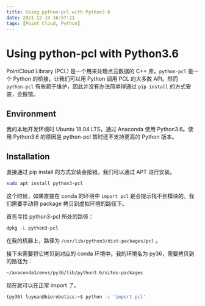 ```yaml
---
title: Using python-pcl with Python3.6
date: 2021-12-19 16:57:21
tags: [Point Cloud, Python]
---
```


# Using python-pcl with Python3.6

PointCloud Library (PCL) 是一个用来处理点云数据的 C++ 库。`python-pcl` 是一个 Python 的桥接，让我们可以用 Python 调用 PCL 的大多数 API。然而 `python-pcl`  有些疏于维护，因此并没有办法简单得通过 `pip install` 的方式安装，会报错。

## Environment

我的本地开发环境时 Ubuntu 18.04 LTS，通过 Anaconda 使用 Python3.6。使用 Python3.6 的原因是 python-pcl 暂时还不支持更高的 Python 版本。

## Installation

直接通过 pip install 的方式安装会报错。我们可以通过 APT 进行安装。

```bash
sudo apt install python3-pcl
```

这个时候，如果直接在 conda 的环境中 `import pcl`  是会提示找不到模块的。我们需要手动将 package 拷贝到虚拟环境的路径下。

首先寻找 python3-pcl 所处的路径：

```bash
dpkg -L python3-pcl
```

在我的机器上，路径为 `/usr/lib/python3/dist-packages/pcl` 。

接下来需要将它拷贝到对应的 conda 环境中。我的环境名为 py36，需要拷贝到的路径为：

```bash
~/anaconda3/envs/py36/lib/python3.6/sites-packages
```

现在就可以在正常 import 了。

```bash
(py36) luyuan@biorobotics:~$ python -c 'import pcl'
```

